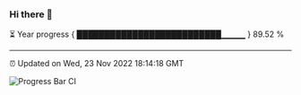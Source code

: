 ### Hi there 👋

⏳ Year progress { ██████████████████████████▁▁▁▁ } 89.52 %

---

⏰ Updated on Wed, 23 Nov 2022 18:14:18 GMT

![Progress Bar CI](https://github.com/liununu/liununu/workflows/Progress%20Bar%20CI/badge.svg)
